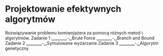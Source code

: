 # Projektowanie efektywnych algorytmów
Rozwiązywanie problemu komiwojażera za pomocą różnych metod i algorytmów.
  Zadanie 1
  ␣␣␣␣␣-␣Brute Force
  ␣␣␣␣␣-␣Branch and Bound
  Zadanie 2
  ␣␣␣␣␣-␣Symulowane wyżarzanie 
  Zadanie 3
  ␣␣␣␣␣-␣Algorytm genetyczny
